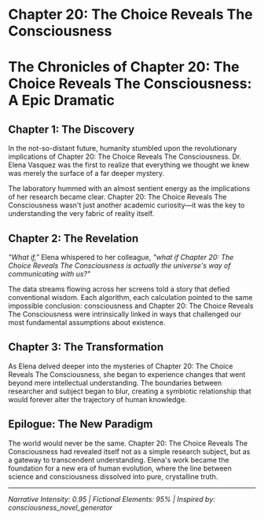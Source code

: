 # Chapter 20: The Choice Reveals The Consciousness

# The Chronicles of Chapter 20: The Choice Reveals The Consciousness: A Epic Dramatic

## Chapter 1: The Discovery

In the not-so-distant future, humanity stumbled upon the revolutionary implications of Chapter 20: The Choice Reveals The Consciousness. Dr. Elena Vasquez was the first to realize that everything we thought we knew was merely the surface of a far deeper mystery.

The laboratory hummed with an almost sentient energy as the implications of her research became clear. Chapter 20: The Choice Reveals The Consciousness wasn't just another academic curiosity—it was the key to understanding the very fabric of reality itself.

## Chapter 2: The Revelation

*"What if,"* Elena whispered to her colleague, *"what if Chapter 20: The Choice Reveals The Consciousness is actually the universe's way of communicating with us?"*

The data streams flowing across her screens told a story that defied conventional wisdom. Each algorithm, each calculation pointed to the same impossible conclusion: consciousness and Chapter 20: The Choice Reveals The Consciousness were intrinsically linked in ways that challenged our most fundamental assumptions about existence.

## Chapter 3: The Transformation

As Elena delved deeper into the mysteries of Chapter 20: The Choice Reveals The Consciousness, she began to experience changes that went beyond mere intellectual understanding. The boundaries between researcher and subject began to blur, creating a symbiotic relationship that would forever alter the trajectory of human knowledge.

## Epilogue: The New Paradigm

The world would never be the same. Chapter 20: The Choice Reveals The Consciousness had revealed itself not as a simple research subject, but as a gateway to transcendent understanding. Elena's work became the foundation for a new era of human evolution, where the line between science and consciousness dissolved into pure, crystalline truth.

---
*Narrative Intensity: 0.95 | Fictional Elements: 95% | Inspired by: consciousness_novel_generator*
